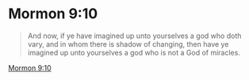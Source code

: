 # Mormon 9:10

> And now, if ye have imagined up unto yourselves a god who doth vary, and in whom there is shadow of changing, then have ye imagined up unto yourselves a god who is not a God of miracles.

[Mormon 9:10](https://www.churchofjesuschrist.org/study/scriptures/bofm/morm/9?lang=eng&id=p10#p10)



